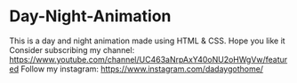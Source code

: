 # Day-Night-Animation
This is a day and night animation made using HTML & CSS. Hope you like it
Consider subscribing my channel: https://www.youtube.com/channel/UC463aNrpAxY40oNU2oHWgVw/featured
Follow my instagram: https://www.instagram.com/dadaygothome/
